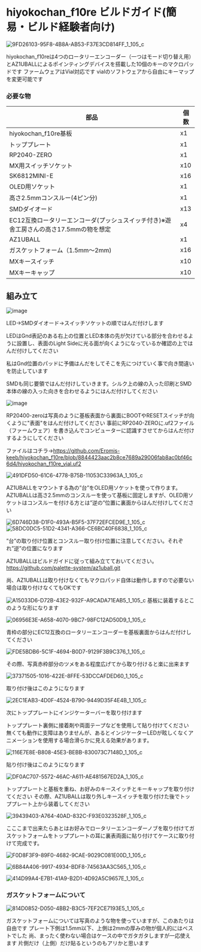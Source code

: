 # hiyokochan_f10re ビルドガイド(簡易・ビルド経験者向け)

![9FD26103-95F8-4B8A-AB53-F37E3CD814FF_1_105_c](https://github.com/user-attachments/assets/98ff8c7e-a772-44c4-98ff-d9d73f96f4ac)


hiyokochan_f10reは4つのロータリーエンコーダー（一つはモード切り替え用）とAZ1UBALLによるポインティングデバイスを搭載した10個のキーのマクロパッドです
ファームウェアはVial対応です
vialのソフトウェアから自由にキーマップを変更可能です


### 必要な物



部品|個数
--|--
hiyokochan_f10re基板|x1
トッププレート|x1
RP2040-ZERO|x1
MX用スイッチソケット|x10
SK6812MINI-E |x16
OLED用ソケット |x1
高さ2.5mmコンスルー(4ピン分) |x1
SMDダイオード |x13
EC12互換ロータリーエンコーダ(プッシュスイッチ付き)※遊舎工房さんの高さ17.5mmの物を想定 |x4
AZ1UBALL |x1
ガスケットフォーム（1.5mm〜2mm) |x16
MXキースイッチ |x10
MXキーキャップ |x10




## 組み立て

![image](https://github.com/user-attachments/assets/03da02e9-dfe1-4ce2-82e7-f61ff2b2d355)



LED→SMDダイオード→スイッチソケットの順ではんだ付けします


LEDはGnd表記のある右上の位置とLED本体の先が欠けている部分を合わせるように設置し、表面のLight Sideに光る面が向くようになっているか確認の上ではんだ付けしてください

私はGnd位置のパッドに予備はんだをしてそこを先につけていく事で向き間違いを防止しています

SMDも同じ要領ではんだ付けしていきます。シルク上の線の入った印刷とSMD本体の線の入った向きを合わせるようにはんだ付けしてください




![image](https://github.com/user-attachments/assets/f38c502a-88ec-41c0-98e9-c62e90bdf8ca)



RP20400-zeroは写真のように基板表面から裏面にBOOTやRESETスイッチが向くように"表面"をはんだ付けしてください
事前にRP2040-ZEROに.uf2ファイル（ファームウェア）を書き込んでコンピューターに認識すさせてからはんだ付けするようにしてください


ファイルはコチラ→https://github.com/Eromis-keeb/hiyokochan_f10re/blob/8844423aac2b8ce7689a29006fab8ac0bf46c6d4/hiyokochan_f10re_vial.uf2






![491DFD50-61C6-4778-B75B-11053C33963A_1_105_c](https://github.com/user-attachments/assets/1f788524-1eb5-4ddd-80dc-1c58d3a804de)






AZ1UBALLをマウントする為の”台”をOLED用ソケットを使って作ります。
AZ1UBALLは高さ2.5mmのコンスルーを使って基板に固定しますが、OLED用ソケットはコンスルーを付ける方とは”逆の”位置に裏面からはんだ付けしてください




![6D746D38-D1F0-493A-B5F5-37F72EFCED9E_1_105_c](https://github.com/user-attachments/assets/e08a0f56-c813-42a5-978a-5430d32cd9d2)
![58DC0DC5-51D2-4341-A366-CE6BC40F6838_1_105_c](https://github.com/user-attachments/assets/8244aff5-a5ba-4269-9f74-bfc0dca34d2e)

”台”の取り付け位置とコンスルー取り付け位置に注意してください。それぞれ”逆”の位置になります

AZ1UBALLはビルドガイドに従って組み立てておいてください。
https://github.com/palette-system/az1uball.git

尚、AZ1UBALLは取り付けなくてもマクロパッド自体は動作しますので必要ない場合は取り付けなくてもOKです



![A15033D6-D72B-43E2-932F-A9CADA71EAB5_1_105_c](https://github.com/user-attachments/assets/a49103af-08b4-4af1-bb82-3101559cfed7)
基板に装着するとこのような形になります



![06956E3E-A658-4070-9BC7-98FC12AD50D9_1_105_c](https://github.com/user-attachments/assets/876b67ed-1121-4759-beec-994c50483507)

青枠の部分にEC12互換のロータリーエンコーダーを基板裏面からはんだ付けしてください

![FDE5BDB6-5C1F-4694-B0D7-9129F3B9C376_1_105_c](https://github.com/user-attachments/assets/c78740a1-4c88-4b3e-a1a9-2385eae2639b)

その際、写真赤枠部分のツメをある程度広げてから取り付けると楽に出来ます

![37371505-1016-422E-8FFE-53DCCAFDED60_1_105_c](https://github.com/user-attachments/assets/27711cb3-f30a-4020-913d-aea81e40a16a)

取り付け後はこのようになります

![2EC1EAB3-4D0F-4524-B790-9449D35F4E4B_1_105_c](https://github.com/user-attachments/assets/7b8e3162-83a7-4c4f-9f8f-8279d12cdc30)

次にトッププレートにインジケーターバーを取り付けます

トッププレート裏側に接着剤や両面テープなどを使用して貼り付けてください
無くても動作に支障はありませんが、あるとインジケーターLEDが眩しくなくアニメーションを使用する場合滑らかに見える効果があります。

![116E7E8E-B808-45E3-BEBB-830073C7148D_1_105_c](https://github.com/user-attachments/assets/ef9fc64e-bf6d-4ec1-9a52-2ea4d124693a)

貼り付け後はこのようになります

![DF0AC707-5572-46AC-A611-AE481567ED2A_1_105_c](https://github.com/user-attachments/assets/9e62f0bf-da9f-4c00-9652-5e7c6d805b26)

トッププレートと基板を重ね、お好みのキースイッチとキーキャップを取り付けてください
その際、AZ1UBALLは取り外しキースイッチを取り付けた後でトッププレート上から装着してください

![39439403-A764-40AD-832C-F93E0323528F_1_105_c](https://github.com/user-attachments/assets/b3878848-305e-4204-a0d7-7ef9b22b80ea)


こここまで出来たらあとはお好みでロータリーエンコーダーノブを取り付けてガスケットフォームをトッププレートの耳に裏表両面に貼り付けてケースに取り付けて完成です。


![F0D8F3F9-89F0-4682-9CAE-9029C081E00D_1_105_c](https://github.com/user-attachments/assets/c946c44d-2759-459b-bbbb-0f01d391866e)


![6B84A406-9917-4934-BDF8-74563AA3C565_1_105_c](https://github.com/user-attachments/assets/89e8d769-3c1b-4b21-a95e-beebdca4ee98)


![414D99A4-E7B1-41A9-B2D1-4D92A5C9657E_1_105_c](https://github.com/user-attachments/assets/ca6e7654-5376-4dc7-81e4-bab141ee249b)



### ガスケットフォームについて

![814D0852-D050-4BB2-B3C5-7EF2CE7193E5_1_105_c](https://github.com/user-attachments/assets/cd8b4f6d-0eb8-47d3-95f1-23e971ee2097) 

ガスケットフォームについては写真のような物を使っていますが、このあたりは自由です
プレート下側は1.5mm以下、上側は2mmの厚みの物が個人的にはベストでした
尚、まったく使わない場合はケースの中でガタガタしますが一応使えます
片側だけ（上側）だけ貼るというのもアリかと思います




